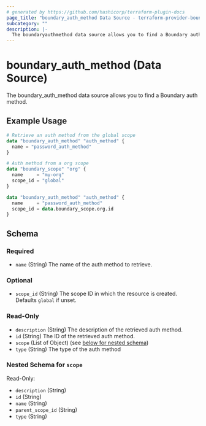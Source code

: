```yaml
---
# generated by https://github.com/hashicorp/terraform-plugin-docs
page_title: "boundary_auth_method Data Source - terraform-provider-boundary"
subcategory: ""
description: |-
  The boundaryauthmethod data source allows you to find a Boundary auth method.
---
```


# boundary_auth_method (Data Source)

The boundary_auth_method data source allows you to find a Boundary auth method.

## Example Usage

```terraform
# Retrieve an auth method from the global scope
data "boundary_auth_method" "auth_method" {
  name = "password_auth_method"
}

# Auth method from a org scope
data "boundary_scope" "org" {
  name     = "my-org"
  scope_id = "global"
}

data "boundary_auth_method" "auth_method" {
  name     = "password_auth_method"
  scope_id = data.boundary_scope.org.id
}
```

<!-- schema generated by tfplugindocs -->
## Schema

### Required

- `name` (String) The name of the auth method to retrieve.

### Optional

- `scope_id` (String) The scope ID in which the resource is created. Defaults `global` if unset.

### Read-Only

- `description` (String) The description of the retrieved auth method.
- `id` (String) The ID of the retrieved auth method.
- `scope` (List of Object) (see [below for nested schema](#nestedatt--scope))
- `type` (String) The type of the auth method

<a id="nestedatt--scope"></a>
### Nested Schema for `scope`

Read-Only:

- `description` (String)
- `id` (String)
- `name` (String)
- `parent_scope_id` (String)
- `type` (String)

